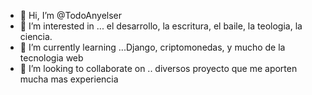 - 👋 Hi, I’m @TodoAnyelser
- 👀 I’m interested in ... el desarrollo, la escritura, el baile, la teologia, la ciencia.
- 🌱 I’m currently learning ...Django, criptomonedas, y mucho de la tecnologia web
- 💞️ I’m looking to collaborate on .. diversos proyecto que me aporten mucha mas experiencia


<!---
TodoAnyelser/TodoAnyelser is a ✨ special ✨ repository because its `README.md` (this file) appears on your GitHub profile.
You can click the Preview link to take a look at your changes.
--->

